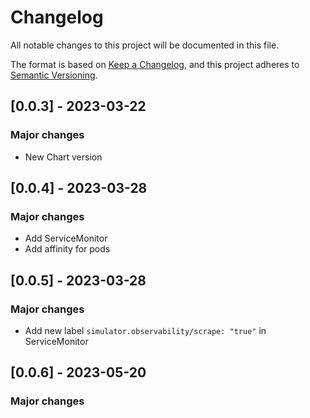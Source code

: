 # Changelog

All notable changes to this project will be documented in this file.

The format is based on [Keep a Changelog](https://keepachangelog.com/en/1.0.0/),
and this project adheres to [Semantic Versioning](https://semver.org/spec/v2.0.0.html).

## [0.0.3] - 2023-03-22

### Major changes

- New Chart version

## [0.0.4] - 2023-03-28

### Major changes

- Add ServiceMonitor
- Add affinity for pods

## [0.0.5] - 2023-03-28

### Major changes

- Add new label `simulator.observability/scrape: "true"` in ServiceMonitor

## [0.0.6] - 2023-05-20

### Major changes

